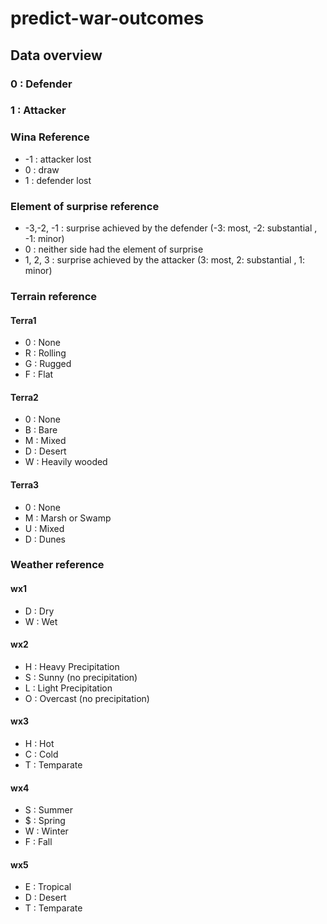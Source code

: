 # predict-war-outcomes

## Data overview

### 0 : Defender
### 1 : Attacker

### Wina Reference
* -1 : attacker lost
* 0 : draw
* 1 : defender lost

### Element of surprise reference
* -3,-2, -1 : surprise achieved by the defender (-3: most, -2: substantial , -1: minor)
* 0 : neither side had the element of surprise
* 1, 2, 3 : surprise achieved by the attacker (3: most, 2: substantial , 1: minor)

### Terrain reference
#### Terra1
* 0 : None
* R : Rolling
* G : Rugged
* F : Flat

#### Terra2
* 0 : None
* B : Bare
* M : Mixed
* D : Desert
* W : Heavily wooded

#### Terra3
* 0 : None
* M : Marsh or Swamp
* U : Mixed
* D : Dunes

### Weather reference
#### wx1
* D : Dry
* W : Wet

#### wx2
* H : Heavy Precipitation
* S : Sunny (no precipitation)
* L : Light Precipitation
* O : Overcast (no precipitation)

#### wx3
* H : Hot
* C : Cold
* T : Temparate

#### wx4
* S : Summer
* $ : Spring
* W : Winter
* F : Fall

#### wx5
* E : Tropical
* D : Desert
* T : Temparate


